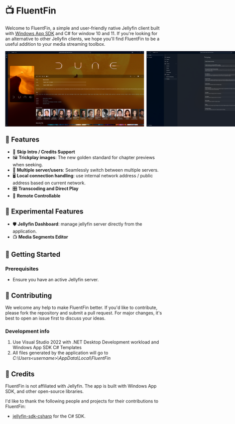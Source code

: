 # 📺 FluentFin
Welcome to FluentFin, a simple and user-friendly native Jellyfin client built with [Windows App SDK](https://github.com/microsoft/WindowsAppSDK) and C# for window 10 and 11. If you're looking for an alternative to other Jellyfin clients, we hope you'll find FluentFin to be a useful addition to your media streaming toolbox.
<div style="display: flex; flex-direction: row; gap: 8px">
  <img height=240 src="./Screenshots/movie.png" />
  <img height=240 src="./Screenshots/dashboard.png" />
</div>

## 🌟 Features

- 🚀 **Skip Intro / Credits Support**
- 🖼️ **Trickplay images**: The new golden standard for chapter previews when seeking.
- 👥 **Multiple server/users**: Seamlessly switch between multiple servers.
- 🖥️ **Local connection handling**: use internal network address / public address based on current network.
- 🎛️ **Transcoding and Direct Play**
- 📡 **Remote Controllable**

## 🧪 Experimental Features

- 🛡️ **Jellyfin Dashboard**: manage jellyfin server directly from the application.
- 📺 **Media Segments Editor**

## 🚀 Getting Started

### Prerequisites

- Ensure you have an active Jellyfin server.

## 🙌 Contributing

We welcome any help to make FluentFin better. If you'd like to contribute, please fork the repository and submit a pull request. For major changes, it's best to open an issue first to discuss your ideas.

### Development info

1. Use Visual Studio 2022 with .NET Desktop Development workload and Windows App SDK C# Templates
2. All files generated by the application will go to _C:\Users\<username>\AppData\Local\FluentFin_

## 📝 Credits
FluentFin is not affiliated with Jellyfin. The app is built with Windows App SDK, and other open-source libraries.

I'd like to thank the following people and projects for their contributions to FluentFin:

- [jellyfin-sdk-csharp](https://github.com/jellyfin/jellyfin-sdk-csharp) for the C# SDK.